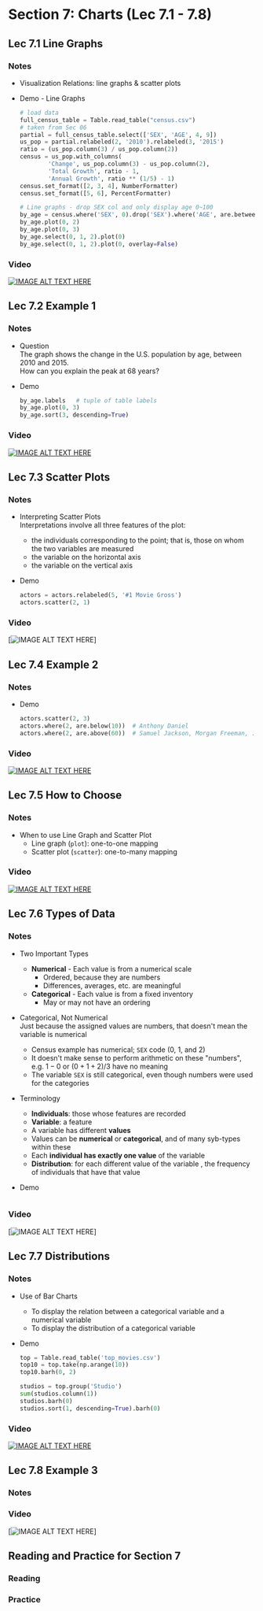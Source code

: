 # Section 7: Charts (Lec 7.1 - 7.8)

## Lec 7.1 Line Graphs

### Notes

+ Visualization Relations: line graphs & scatter plots
+ Demo - Line Graphs

    ```python
    # load data
    full_census_table = Table.read_table("census.csv")
    # taken from Sec 06
    partial = full_census_table.select(['SEX', 'AGE', 4, 9])
    us_pop = partial.relabeled(2, '2010').relabeled(3, '2015')
    ratio = (us_pop.column(3) / us_pop.column(2))
    census = us_pop.with_columns(
            'Change', us_pop.column(3) - us_pop.column(2), 
            'Total Growth', ratio - 1,
            'Annual Growth', ratio ** (1/5) - 1)
    census.set_format([2, 3, 4], NumberFormatter)
    census.set_format([5, 6], PercentFormatter)

    # Line graphs - drop SEX col and only display age 0~100
    by_age = census.where('SEX', 0).drop('SEX').where('AGE', are.between(0, 100))
    by_age.plot(0, 2) 
    by_age.plot(0, 3)
    by_age.select(0, 1, 2).plot(0)
    by_age.select(0, 1, 2).plot(0, overlay=False)
    ```

### Video

[![IMAGE ALT TEXT HERE](https://img.youtube.com/vi/YOUTUBE_VIDEO_ID_HERE/0.jpg)](https://youtu.be/pcEadlLnFBw)


## Lec 7.2 Example 1

### Notes

+ Question  
    The graph shows the change in the U.S. population by age, between 2010 and 2015.  
    How can you explain the peak at 68 years?
+ Demo

    ```python
    by_age.labels   # tuple of table labels
    by_age.plot(0, 3)
    by_age.sort(3, descending=True)
    ```

### Video

[![IMAGE ALT TEXT HERE](https://img.youtube.com/vi/YOUTUBE_VIDEO_ID_HERE/0.jpg)](https://youtu.be/5-NEr5Pnybk)


## Lec 7.3 Scatter Plots

### Notes

+ Interpreting Scatter Plots  
    Interpretations involve all three features of the plot:
    + the individuals corresponding to the point; that is, those on whom the two variables are measured
    + the variable on the horizontal axis
    + the variable on the vertical axis
+ Demo

    ```python
    actors = actors.relabeled(5, '#1 Movie Gross')
    actors.scatter(2, 1)
    ```

### Video

[![IMAGE ALT TEXT HERE](https://img.youtube.com/vi/YOUTUBE_VIDEO_ID_HERE/0.jpg)]


## Lec 7.4 Example 2

### Notes

+ Demo

    ```python
    actors.scatter(2, 3)
    actors.where(2, are.below(10))  # Anthony Daniel
    actors.where(2, are.above(60))  # Samuel Jackson, Morgan Freeman, ...
    ```

### Video

[![IMAGE ALT TEXT HERE](https://img.youtube.com/vi/YOUTUBE_VIDEO_ID_HERE/0.jpg)](https://youtu.be/WxrsPBNklks)


## Lec 7.5 How to Choose

### Notes

+ When to use Line Graph and Scatter Plot
    + Line graph (`plot`): one-to-one mapping
    + Scatter plot (`scatter`): one-to-many mapping

### Video

[![IMAGE ALT TEXT HERE](https://img.youtube.com/vi/YOUTUBE_VIDEO_ID_HERE/0.jpg)](https://youtu.be/CQIc1pjkyEM)


## Lec 7.6 Types of Data

### Notes

+ Two Important Types
    + __Numerical__ - Each value is from a numerical scale
        + Ordered, because they are numbers
        + Differences, averages, etc. are meaningful
    + __Categorical__ - Each value is from a fixed inventory
        + May or may not have an ordering
+ Categorical, Not Numerical  
    Just because the assigned values are numbers, that doesn't mean the variable is numerical
    + Census example has numerical; `SEX` code (0, 1, and 2)
    + It doesn't make sense to perform arithmetic on these "numbers", e.g. $1 - 0$ or $(0+1+2)/3$ have no meaning
    + The variable `SEX` is still categorical, even though numbers were used for the categories
+ Terminology
    + __Individuals__: those whose features are recorded 
    + __Variable__: a feature
    + A variable has different __values__
    + Values can be __numerical__ or __categorical__, and of many syb-types within these
    + Each __individual has exactly one value__ of the variable
    + __Distribution__: for each different value of the variable , the frequency of individuals that have that value
+ Demo

    ```python

    ```

### Video

[![IMAGE ALT TEXT HERE](https://img.youtube.com/vi/YOUTUBE_VIDEO_ID_HERE/0.jpg)]


## Lec 7.7 Distributions

### Notes

+ Use of Bar Charts
    + To display the relation between a categorical variable and a numerical variable
    + To display the distribution of a categorical variable
+ Demo

    ```python
    top = Table.read_table('top_movies.csv')
    top10 = top.take(np.arange(10))
    top10.barh(0, 2)

    studios = top.group('Studio')
    sum(studios.column(1))
    studios.barh(0)
    studios.sort(1, descending=True).barh(0)
    ```

### Video

[![IMAGE ALT TEXT HERE](https://img.youtube.com/vi/YOUTUBE_VIDEO_ID_HERE/0.jpg)](https://youtu.be/ME3LjCrvxik)


## Lec 7.8 Example 3

### Notes


### Video

[![IMAGE ALT TEXT HERE](https://img.youtube.com/vi/YOUTUBE_VIDEO_ID_HERE/0.jpg)]


##  Reading and Practice for Section 7

### Reading


### Practice



